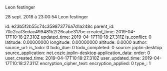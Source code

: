 Leon festinger

28 sept. 2018 à 23:00:54
Leon festinger


id: e23b5f2b55c74c359873776a7d1a248c
parent_id: 70c2caf3edac499481b2f26cabe317be
created_time: 2019-04-17T10:18:27.310Z
updated_time: 2019-04-17T10:18:27.311Z
is_conflict: 0
latitude: 0.00000000
longitude: 0.00000000
altitude: 0.0000
author: 
source_url: 
is_todo: 0
todo_due: 0
todo_completed: 0
source: joplin-desktop
source_application: net.cozic.joplin-desktop
application_data: 
order: 0
user_created_time: 2019-04-17T10:18:27.310Z
user_updated_time: 2019-04-17T10:18:27.311Z
encryption_cipher_text: 
encryption_applied: 0
type_: 1